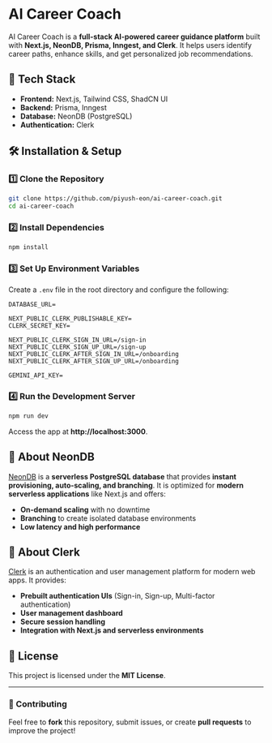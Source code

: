 # AI Career Coach

AI Career Coach is a **full-stack AI-powered career guidance platform** built with **Next.js, NeonDB, Prisma, Inngest, and Clerk**. It helps users identify career paths, enhance skills, and get personalized job recommendations.

## 🚀 Tech Stack
- **Frontend:** Next.js, Tailwind CSS, ShadCN UI
- **Backend:** Prisma, Inngest
- **Database:** NeonDB (PostgreSQL)
- **Authentication:** Clerk

## 🛠 Installation & Setup

### 1️⃣ Clone the Repository
```sh
git clone https://github.com/piyush-eon/ai-career-coach.git
cd ai-career-coach
```

### 2️⃣ Install Dependencies
```sh
npm install
```

### 3️⃣ Set Up Environment Variables
Create a `.env` file in the root directory and configure the following:
```env
DATABASE_URL=

NEXT_PUBLIC_CLERK_PUBLISHABLE_KEY=
CLERK_SECRET_KEY=

NEXT_PUBLIC_CLERK_SIGN_IN_URL=/sign-in
NEXT_PUBLIC_CLERK_SIGN_UP_URL=/sign-up
NEXT_PUBLIC_CLERK_AFTER_SIGN_IN_URL=/onboarding
NEXT_PUBLIC_CLERK_AFTER_SIGN_UP_URL=/onboarding

GEMINI_API_KEY=
```

### 4️⃣ Run the Development Server
```sh
npm run dev
```
Access the app at **http://localhost:3000**.

## 📌 About NeonDB
[NeonDB](https://neon.tech/) is a **serverless PostgreSQL database** that provides **instant provisioning, auto-scaling, and branching**. It is optimized for **modern serverless applications** like Next.js and offers:
- **On-demand scaling** with no downtime
- **Branching** to create isolated database environments
- **Low latency and high performance**

## 🔑 About Clerk
[Clerk](https://clerk.dev/) is an authentication and user management platform for modern web apps. It provides:
- **Prebuilt authentication UIs** (Sign-in, Sign-up, Multi-factor authentication)
- **User management dashboard**
- **Secure session handling**
- **Integration with Next.js and serverless environments**

## 📜 License
This project is licensed under the **MIT License**.

---
### 🎯 Contributing
Feel free to **fork** this repository, submit issues, or create **pull requests** to improve the project!
